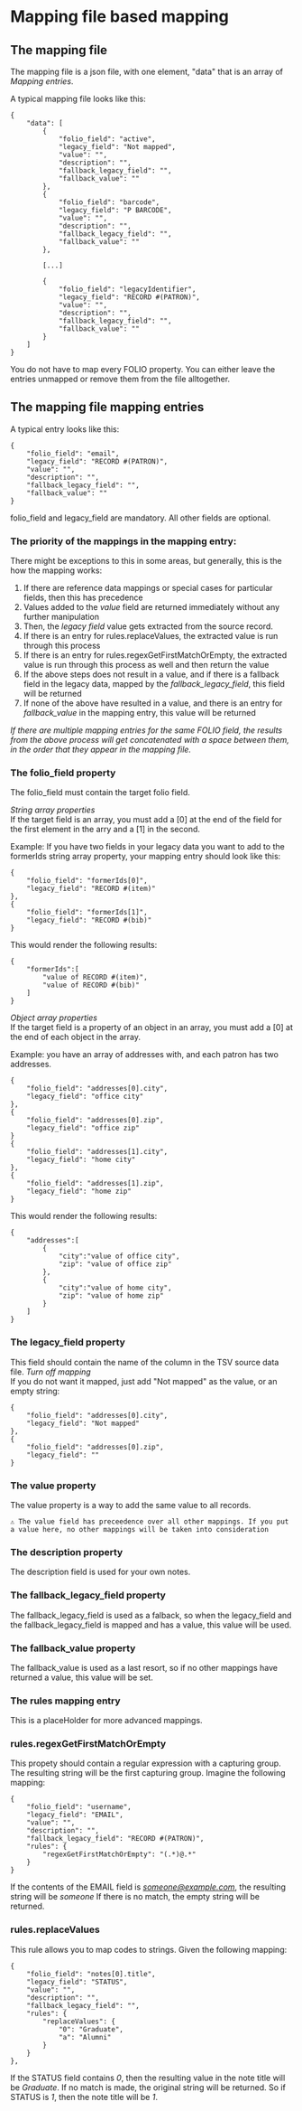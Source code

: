 # Mapping file based mapping

## The mapping file
The mapping file is a json file, with one element, "data" that is an array of *Mapping entries*.

A typical mapping file looks like this:
```
{
    "data": [
        {
            "folio_field": "active",
            "legacy_field": "Not mapped",
            "value": "",
            "description": "",
            "fallback_legacy_field": "",
            "fallback_value": ""
        },
        {
            "folio_field": "barcode",
            "legacy_field": "P BARCODE",
            "value": "",
            "description": "",
            "fallback_legacy_field": "",
            "fallback_value": ""
        },

        [...]

        {
            "folio_field": "legacyIdentifier",
            "legacy_field": "RECORD #(PATRON)",
            "value": "",
            "description": "",
            "fallback_legacy_field": "",
            "fallback_value": ""
        }
    ]
}
```    
You do not have to map every FOLIO property. You can either leave the entries unmapped or remove them from the file alltogether.

## The mapping file mapping entries
A typical entry looks like this:
```
{
    "folio_field": "email",
    "legacy_field": "RECORD #(PATRON)",
    "value": "",
    "description": "",
    "fallback_legacy_field": "",
    "fallback_value": ""
}
```
folio_field and legacy_field are mandatory. All other fields are optional. 
### The priority of the mappings in the mapping entry:
There might be exceptions to this in some areas, but generally, this is the how the mapping works:
1. If there are reference data mappings or special cases for particular fields, then this has precedence
2. Values added to the *value* field are returned immediately without any further manipulation
3. Then, the *legacy field* value gets extracted from the source record.
4. If there is an entry for rules.replaceValues, the extracted value is run through this process
5. If there is an entry for rules.regexGetFirstMatchOrEmpty, the extracted value is run through this process as well and then return the value
6. If the above steps does not result in a value, and if there is a fallback field in the legacy data, mapped by the *fallback_legacy_field*, this field will be returned
7. If none of the above have resulted in a value, and there is an entry for *fallback_value* in the mapping entry, this value will be returned

*If there are multiple mapping entries for the same FOLIO field, the results from the above process will get concatenated with a space between them, in the order that they appear in the mapping file.*


### The folio_field property
The folio_field must contain the target folio field.

_String array properties_   
If the target field is an array, you must add a [0] at the end of the field for the first element in the arry and a [1] in the second.

Example: If you have two fields in your legacy data you want to add to the formerIds string array property, your mapping entry should look like this:

```
{
    "folio_field": "formerIds[0]",
    "legacy_field": "RECORD #(item)"
},
{
    "folio_field": "formerIds[1]",
    "legacy_field": "RECORD #(bib)"
}
```
This would render the following results:
```
{
    "formerIds":[
        "value of RECORD #(item)",
        "value of RECORD #(bib)"
    ]
}
```
_Object array properties_   
If the target field is a property of an object in an array, you must add a [0] at the end of each object in the array.

Example: you have an array of addresses with, and each patron has two addresses.

```
{
    "folio_field": "addresses[0].city",
    "legacy_field": "office city"
},
{
    "folio_field": "addresses[0].zip",
    "legacy_field": "office zip"
}
{
    "folio_field": "addresses[1].city",
    "legacy_field": "home city"
},
{
    "folio_field": "addresses[1].zip",
    "legacy_field": "home zip"
}
```
This would render the following results:
```
{
    "addresses":[
        {
            "city":"value of office city",
            "zip": "value of office zip"
        },
        {
            "city":"value of home city",
            "zip": "value of home zip"
        }
    ]
}
```

### The legacy_field property
This field should contain the name of the column in the TSV source data file. 
_Turn off mapping_   
If you do not want it mapped, just add "Not mapped" as the value, or an empty string:
```
{
    "folio_field": "addresses[0].city",
    "legacy_field": "Not mapped"
},
{
    "folio_field": "addresses[0].zip",
    "legacy_field": ""
}
```

### The value property
The value property is a way to add the same value to all records. 

```{caution}
⚠️ The value field has preceedence over all other mappings. If you put a value here, no other mappings will be taken into consideration
```

### The description property
The description field is used for your own notes.

### The fallback_legacy_field property
The fallback_legacy_field is used as a falback, so when the legacy_field and the fallback_legacy_field is mapped and has a value, this value will be used.

### The fallback_value property
The fallback_value is used as a last resort, so if no other mappings have returned a value, this value will be set.

### The rules mapping entry
This is a placeHolder for more advanced mappings. 

### rules.regexGetFirstMatchOrEmpty
This propety should contain a regular expression with a capturing group. The resulting string will be the first capturing group. Imagine the following mapping:

```
{
    "folio_field": "username",
    "legacy_field": "EMAIL",
    "value": "",
    "description": "",
    "fallback_legacy_field": "RECORD #(PATRON)",
    "rules": {
        "regexGetFirstMatchOrEmpty": "(.*)@.*"
    }
}
```
If the contents of the EMAIL field is *someone@example.com*, the resulting string will be *someone*
If there is no match, the empty string will be returned.

### rules.replaceValues
This rule allows you to map codes to strings. Given the following mapping:

```
{
    "folio_field": "notes[0].title",
    "legacy_field": "STATUS",
    "value": "",
    "description": "",
    "fallback_legacy_field": "",
    "rules": {
        "replaceValues": {
            "0": "Graduate",
            "a": "Alumni"
        }
    }
},
```

If the STATUS field contains *0*, then the resulting value in the note title will be *Graduate*.
If no match is made, the original string will be returned. So if STATUS is *1*, then the note title will be *1*.
